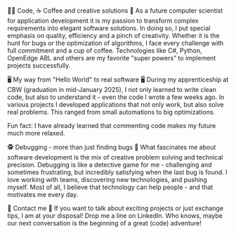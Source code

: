 👨‍💻 Code, ☕ Coffee and creative solutions 🎯
As a future computer scientist for application development it is my passion to transform complex requirements into elegant software solutions. In doing so, I put special emphasis on quality, efficiency and a pinch of creativity. Whether it is the hunt for bugs or the optimization of algorithms, I face every challenge with full commitment and a cup of coffee. Technologies like C#, Python, OpenEdge ABL and others are my favorite "super powers" to implement projects successfully.

🖥️ My way from "Hello World" to real software 🖥️
During my apprenticeship at CBW (graduation in mid-January 2025), I not only learned to write clean code, but also to understand it - even the code I wrote a few weeks ago. In various projects I developed applications that not only work, but also solve real problems. This ranged from small automations to big optimizations.

Fun fact: I have already learned that commenting code makes my future much more relaxed.

🕵️‍ Debugging - more than just finding bugs 🐞
What fascinates me about software development is the mix of creative problem solving and technical precision. Debugging is like a detective game for me - challenging and sometimes frustrating, but incredibly satisfying when the last bug is found. I love working with teams, discovering new technologies, and pushing myself. Most of all, I believe that technology can help people - and that motivates me every day.

📨 Contact me 📨
If you want to talk about exciting projects or just exchange tips, I am at your disposal! Drop me a line on LinkedIn. Who knows, maybe our next conversation is the beginning of a great (code) adventure!
